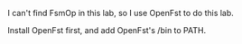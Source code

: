 I can't find FsmOp in this lab, so I use OpenFst to do this lab.

Install OpenFst first, and add OpenFst's /bin to PATH.
